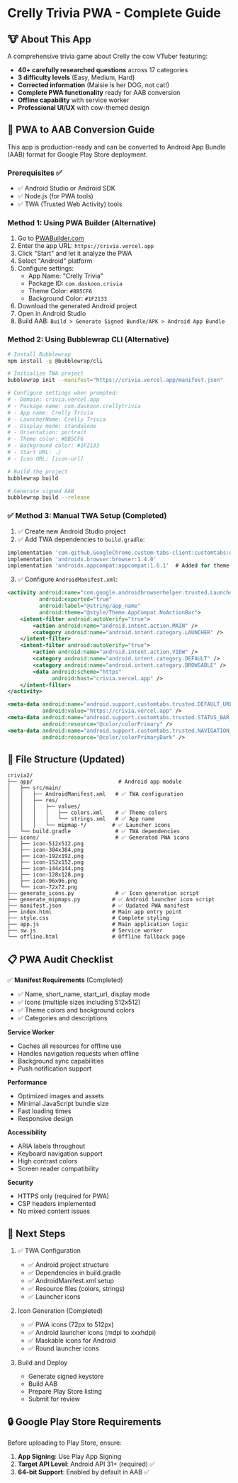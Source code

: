 # Crelly Trivia PWA - Complete Guide

## 🐮 About This App

A comprehensive trivia game about Crelly the cow VTuber featuring:
- **40+ carefully researched questions** across 17 categories
- **3 difficulty levels** (Easy, Medium, Hard)
- **Corrected information** (Maisie is her DOG, not cat!)
- **Complete PWA functionality** ready for AAB conversion
- **Offline capability** with service worker
- **Professional UI/UX** with cow-themed design

## 📱 PWA to AAB Conversion Guide

This app is production-ready and can be converted to Android App Bundle (AAB) format for Google Play Store deployment.

### Prerequisites ✅
- ✅ Android Studio or Android SDK
- ✅ Node.js (for PWA tools)
- ✅ TWA (Trusted Web Activity) tools

### Method 1: Using PWA Builder (Alternative)
1. Go to [PWABuilder.com](https://www.pwabuilder.com/)
2. Enter the app URL: `https://crivia.vercel.app`
3. Click "Start" and let it analyze the PWA
4. Select "Android" platform
5. Configure settings:
   - App Name: "Crelly Trivia"
   - Package ID: `com.daskoon.crivia`
   - Theme Color: `#8B5CF6`
   - Background Color: `#1F2133`
6. Download the generated Android project
7. Open in Android Studio
8. Build AAB: `Build > Generate Signed Bundle/APK > Android App Bundle`

### Method 2: Using Bubblewrap CLI (Alternative)
```bash
# Install Bubblewrap
npm install -g @bubblewrap/cli

# Initialize TWA project
bubblewrap init --manifest="https://crivia.vercel.app/manifest.json"

# Configure settings when prompted:
# - Domain: crivia.vercel.app
# - Package name: com.daskoon.crellytrivia  
# - App name: Crelly Trivia
# - LauncherName: Crelly Trivia
# - Display mode: standalone
# - Orientation: portrait
# - Theme color: #8B5CF6
# - Background color: #1F2133
# - Start URL: ./
# - Icon URL: [icon-url]

# Build the project
bubblewrap build

# Generate signed AAB
bubblewrap build --release
```

### ✅ Method 3: Manual TWA Setup (Completed)
1. ✅ Create new Android Studio project
2. ✅ Add TWA dependencies to `build.gradle`:
```gradle
implementation 'com.github.GoogleChrome.custom-tabs-client:customtabs:d07e93fce3'
implementation 'androidx.browser:browser:1.4.0'
implementation 'androidx.appcompat:appcompat:1.6.1'  # Added for theme support
```

3. ✅ Configure `AndroidManifest.xml`:
```xml
<activity android:name="com.google.androidbrowserhelper.trusted.LauncherActivity"
          android:exported="true"
          android:label="@string/app_name"
          android:theme="@style/Theme.AppCompat.NoActionBar">
    <intent-filter android:autoVerify="true">
        <action android:name="android.intent.action.MAIN" />
        <category android:name="android.intent.category.LAUNCHER" />
    </intent-filter>
    <intent-filter android:autoVerify="true">
        <action android:name="android.intent.action.VIEW" />
        <category android:name="android.intent.category.DEFAULT" />
        <category android:name="android.intent.category.BROWSABLE" />
        <data android:scheme="https"
              android:host="crivia.vercel.app" />
    </intent-filter>
</activity>

<meta-data android:name="android.support.customtabs.trusted.DEFAULT_URL"
           android:value="https://crivia.vercel.app" />
<meta-data android:name="android.support.customtabs.trusted.STATUS_BAR_COLOR"
           android:resource="@color/colorPrimary" />
<meta-data android:name="android.support.customtabs.trusted.NAVIGATION_BAR_COLOR"
           android:resource="@color/colorPrimaryDark" />
```

## 🔧 File Structure (Updated)

```
crivia2/
├── app/                           # Android app module
│   ├── src/main/
│   │   ├── AndroidManifest.xml   # ✅ TWA configuration
│   │   ├── res/
│   │   │   ├── values/
│   │   │   │   ├── colors.xml    # ✅ Theme colors
│   │   │   │   └── strings.xml   # ✅ App name
│   │   │   └── mipmap-*/        # ✅ Launcher icons
│   └── build.gradle              # ✅ TWA dependencies
├── icons/                        # ✅ Generated PWA icons
│   ├── icon-512x512.png
│   ├── icon-384x384.png
│   ├── icon-192x192.png
│   ├── icon-152x152.png
│   ├── icon-144x144.png
│   ├── icon-128x128.png
│   ├── icon-96x96.png
│   └── icon-72x72.png
├── generate_icons.py             # ✅ Icon generation script
├── generate_mipmaps.py          # ✅ Android launcher icon script
├── manifest.json                # ✅ Updated PWA manifest
├── index.html                   # Main app entry point
├── style.css                    # Complete styling
├── app.js                       # Main application logic
├── sw.js                        # Service worker
└── offline.html                 # Offline fallback page
```

## 📋 PWA Audit Checklist

✅ **Manifest Requirements** (Completed)
- ✅ Name, short_name, start_url, display mode
- ✅ Icons (multiple sizes including 512x512)
- ✅ Theme colors and background colors
- ✅ Categories and descriptions

**Service Worker**
- Caches all resources for offline use
- Handles navigation requests when offline
- Background sync capabilities
- Push notification support

**Performance**
- Optimized images and assets
- Minimal JavaScript bundle size
- Fast loading times
- Responsive design

**Accessibility** 
- ARIA labels throughout
- Keyboard navigation support
- High contrast colors
- Screen reader compatibility

**Security**
- HTTPS only (required for PWA)
- CSP headers implemented
- No mixed content issues

## 🚀 Next Steps

1. ✅ TWA Configuration
   - ✅ Android project structure
   - ✅ Dependencies in build.gradle
   - ✅ AndroidManifest.xml setup
   - ✅ Resource files (colors, strings)
   - ✅ Launcher icons

2. Icon Generation (Completed)
   - ✅ PWA icons (72px to 512px)
   - ✅ Android launcher icons (mdpi to xxxhdpi)
   - ✅ Maskable icons for Android
   - ✅ Round launcher icons

3. Build and Deploy
   - Generate signed keystore
   - Build AAB
   - Prepare Play Store listing
   - Submit for review

## 🔒 Google Play Store Requirements

Before uploading to Play Store, ensure:

1. **App Signing**: Use Play App Signing
2. **Target API Level**: Android API 31+ (required) ✅
3. **64-bit Support**: Enabled by default in AAB ✅
